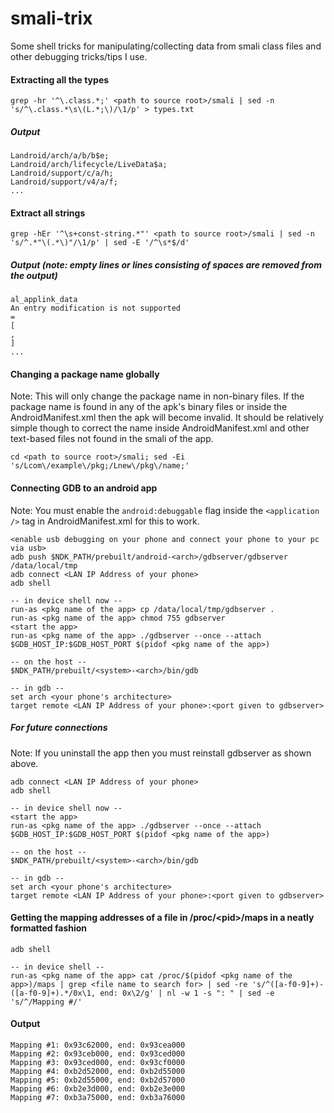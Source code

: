# smali-trix
Some shell tricks for manipulating/collecting data from smali class files and other debugging tricks/tips I use.

#### Extracting all the types
```
grep -hr '^\.class.*;' <path to source root>/smali | sed -n 's/^\.class.*\s\(L.*;\)/\1/p' > types.txt
```
##### Output
```
Landroid/arch/a/b/b$e;
Landroid/arch/lifecycle/LiveData$a;
Landroid/support/c/a/h;
Landroid/support/v4/a/f;
...
```

#### Extract all strings
```
grep -hEr '^\s+const-string.*"' <path to source root>/smali | sed -n 's/^.*"\(.*\)"/\1/p' | sed -E '/^\s*$/d'
```
##### Output (note: empty lines or lines consisting of spaces are removed from the output)
```
al_applink_data
An entry modification is not supported
=
[
,
]
...
```

#### Changing a package name globally
Note: This will only change the package name in non-binary files. If the package name is found in any of the apk's binary files or inside the AndroidManifest.xml then the apk will become invalid. It should be relatively simple though to correct the name inside AndroidManifest.xml and other text-based files not found in the smali of the app.
```
cd <path to source root>/smali; sed -Ei 's/Lcom\/example\/pkg;/Lnew\/pkg\/name;'
```

#### Connecting GDB to an android app
Note: You must enable the `android:debuggable` flag inside the `<application />` tag in AndroidManifest.xml for this to work.
```
<enable usb debugging on your phone and connect your phone to your pc via usb>
adb push $NDK_PATH/prebuilt/android-<arch>/gdbserver/gdbserver /data/local/tmp
adb connect <LAN IP Address of your phone>
adb shell

-- in device shell now --
run-as <pkg name of the app> cp /data/local/tmp/gdbserver .
run-as <pkg name of the app> chmod 755 gdbserver
<start the app>
run-as <pkg name of the app> ./gdbserver --once --attach $GDB_HOST_IP:$GDB_HOST_PORT $(pidof <pkg name of the app>)

-- on the host --
$NDK_PATH/prebuilt/<system>-<arch>/bin/gdb

-- in gdb --
set arch <your phone's architecture>
target remote <LAN IP Address of your phone>:<port given to gdbserver>
```

##### For future connections
Note: If you uninstall the app then you must reinstall gdbserver as shown above.
```
adb connect <LAN IP Address of your phone>
adb shell

-- in device shell now --
<start the app>
run-as <pkg name of the app> ./gdbserver --once --attach $GDB_HOST_IP:$GDB_HOST_PORT $(pidof <pkg name of the app>)

-- on the host --
$NDK_PATH/prebuilt/<system>-<arch>/bin/gdb

-- in gdb --
set arch <your phone's architecture>
target remote <LAN IP Address of your phone>:<port given to gdbserver>
```

#### Getting the mapping addresses of a file in /proc/\<pid>/maps in a neatly formatted fashion
```
adb shell

-- in device shell --
run-as <pkg name of the app> cat /proc/$(pidof <pkg name of the app>)/maps | grep <file name to search for> | sed -re 's/^([a-f0-9]+)-([a-f0-9]+).*/0x\1, end: 0x\2/g' | nl -w 1 -s ": " | sed -e 's/^/Mapping #/'
```
#### Output
```
Mapping #1: 0x93c62000, end: 0x93cea000
Mapping #2: 0x93ceb000, end: 0x93ced000
Mapping #3: 0x93ced000, end: 0x93cf0000
Mapping #4: 0xb2d52000, end: 0xb2d55000
Mapping #5: 0xb2d55000, end: 0xb2d57000
Mapping #6: 0xb2e3d000, end: 0xb2e3e000
Mapping #7: 0xb3a75000, end: 0xb3a76000
```
